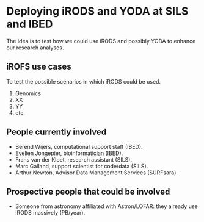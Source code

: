 # Deploying iRODS and YODA at SILS and IBED
The idea is to test how we could use iRODS and possibly YODA to enhance our research analyses. 

## iROFS use cases
To test the possible scenarios in which iRODS could be used. 
1. Genomics 
2. XX
3. YY
4. etc.

## People currently involved 
- Berend Wijers, computational support staff (IBED).
- Evelien Jongepier, bioinformatician (IBED).
- Frans van der Kloet, research assistant (SILS).
- Marc Galland, support scientist for code/data (SILS).
- Arthur Newton, Advisor Data Management Services (SURFsara).

## Prospective people that could be involved
- Someone from astronomy affiliated with Astron/LOFAR: they already use iRODS massively (PB/year).
